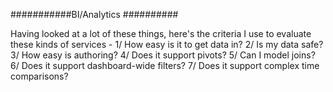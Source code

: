 
###########BI/Analytics ##########

Having looked at a lot of these things, here's the criteria I use to evaluate these kinds of services -
1/ How easy is it to get data in?
2/ Is my data safe?
3/ How easy is authoring?
4/ Does it support pivots?
5/ Can I model joins?
6/ Does it support dashboard-wide filters?
7/ Does it support complex time comparisons?
